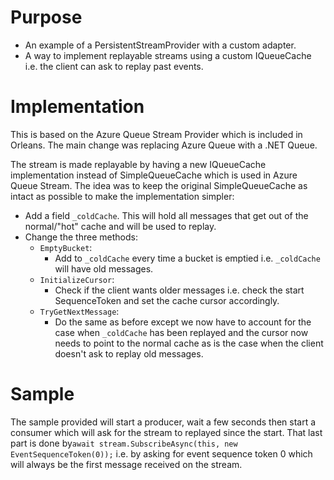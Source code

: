 # Purpose

- An example of a PersistentStreamProvider with a custom adapter.
- A way to implement replayable streams using a custom IQueueCache i.e. the client can ask to replay past events.

# Implementation

This is based on the Azure Queue Stream Provider which is included in Orleans. The main change was replacing Azure Queue with a .NET Queue.


The stream is made replayable by having a new IQueueCache implementation instead of SimpleQueueCache which is used in Azure Queue Stream. The idea was to keep the original SimpleQueueCache as intact as possible to make the implementation simpler:

- Add a field `_coldCache`. This will hold all messages that get out of the normal/"hot" cache and will be used to replay.
- Change the three methods:
  - `EmptyBucket`:
    - Add to `_coldCache` every time a bucket is emptied i.e. `_coldCache` will have old messages.
  - `InitializeCursor`:
    - Check if the client wants older messages i.e. check the start SequenceToken and set the cache cursor accordingly.
  - `TryGetNextMessage`:
    - Do the same as before except we now have to account for the case when `_coldCache` has been replayed and the cursor now needs to point to the normal cache as is the case when the client doesn't ask to replay old messages.
  
# Sample

The sample provided will start a producer, wait a few seconds then start a consumer which will ask for the stream to replayed since the start. That last part is done by`await stream.SubscribeAsync(this, new EventSequenceToken(0));` i.e. by asking for event sequence token 0 which will always be the first message received on the stream.
